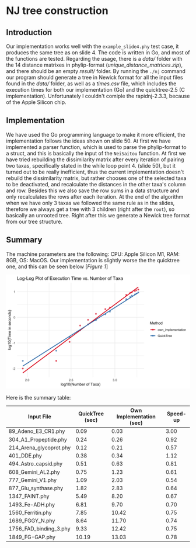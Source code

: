 # NJ tree construction

## Introduction

Our implementation works well with the `example_slide4.phy` test case, it produces the same tree as on slide 4. The code is written in Go, and most of the functions are tested. Regarding the usage, there is a _data/_ folder with the 14 distance matrixes in phylip-format (_unique_distance_matrices.zip_), and there should be an empty _result/_ folder. By running the `./nj` command our program should generate a tree in Newick format for all the input files found in the _data/_ folder, as well as a _times.csv_ file, which includes the execution times for both our implementation (Go) and the quicktree-2.5 (C implementation). Unfortunately I couldn't comiple the rapidnj-2.3.3, because of the Apple Silicon chip.

## Implementation

We have used the Go programming language to make it more efficient, the implementation follows the ideas shown on slide 50. At first we have implemented a parser function, which is used to parse the phylip-format to a struct, and this is basically the input of the `NeiSaitou` function. At first we have tried rebuilding the dissimilarity matrix after every iteration of pairing two taxas, specifically stated in the while loop point 4. (slide 50), but it turned out to be really inefficient, thus the current implementation doesn't rebuild the dissimilarity matrix, but rather chooses one of the selected taxa to be deactivated, and recalculate the distances in the other taxa's column and row. Besides this we also save the row sums in a data structure and only recalculates the rows after each iteration. At the end of the algorithm when we have only 3 taxas we followed the same rule as in the slides, therefore we always get a tree with 3 children (right after the `root`), so basically an unrooted tree. Right after this we generate a Newick tree format from our tree structure.
<br>

## Summary

The machine parameters are the following: CPU: Apple Silicon M1, RAM: 8GB, OS: MacOS. Our implementation is slightly worse the the quicktree one, and this can be seen below [*Figure 1*]

![Benchmark Results](benchmark.png)

Here is the summary table:

| Input File                   | QuickTree (sec) | Own Implementation (sec) | Speed-up |
| ---------------------------- | --------------- | ------------------------ | -------- |
| 89_Adeno_E3_CR1.phy          | 0.09            | 0.03                     | 3.00     |
| 304_A1_Propeptide.phy        | 0.24            | 0.26                     | 0.92     |
| 214_Arena_glycoprot.phy      | 0.12            | 0.21                     | 0.57     |
| 401_DDE.phy                  | 0.38            | 0.34                     | 1.12     |
| 494_Astro_capsid.phy         | 0.51            | 0.63                     | 0.81     |
| 608_Gemini_AL2.phy           | 0.75            | 1.23                     | 0.61     |
| 777_Gemini_V1.phy            | 1.09            | 2.03                     | 0.54     |
| 877_Glu_synthase.phy         | 1.82            | 2.83                     | 0.64     |
| 1347_FAINT.phy               | 5.49            | 8.20                     | 0.67     |
| 1493_Fe-ADH.phy              | 6.81            | 9.70                     | 0.70     |
| 1560_Ferritin.phy            | 7.85            | 10.42                    | 0.75     |
| 1689_FGGY_N.phy              | 8.64            | 11.70                    | 0.74     |
| 1756_FAD_binding_3.phy       | 9.33            | 12.42                    | 0.75     |
| 1849_FG-GAP.phy              | 10.19           | 13.03                    | 0.78     |
